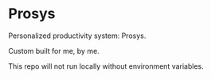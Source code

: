 # Prosys

Personalized productivity system: Prosys. 

Custom built for me, by me. 

This repo will not run locally without environment variables.
